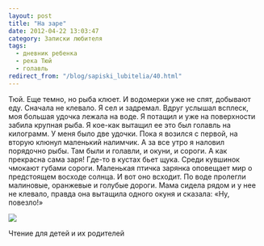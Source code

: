 ```yaml
---
layout: post
title: "На заре"
date: 2012-04-22 13:03:47
category: Записки любителя
tags:
  - дневник ребенка
  - река Тюй
  - голавль
redirect_from: "/blog/sapiski_lubitelia/40.html"
---
```

Тюй. Еще темно, но рыба клюет. И водомерки уже не спят, добывают еду.
Сначала не клевало. Я сел и задремал. Вдруг услышал всплеск, моя большая
удочка лежала на воде. Я потащил и уже на поверхности забила крупная
рыба. Я кое-как вытащил ее это был голавль на килограмм. У меня было две
удочки. Пока я возился с первой, на вторую клюнул маленький налимчик. А
за все утро я наловил порядочно рыбы. Там были и голавли, и окуни, и
сороги. А как прекрасна сама заря! Где-то в кустах бьет щука. Среди
кувшинок чмокают губами сороги. Маленькая птичка зарянка оповещает мир о
предстоящем восходе солнца. И вот оно всходит. По воде пролегли
малиновые, оранжевые и голубые дороги. Мама сидела рядом и у нее не
клевало, правда она вытащила одного окуня и сказала: «Ну, повезло!»

![](http://fishingguru.ru/uploads/images/00/00/01/2012/04/22/433ef9.jpg)

Чтение для детей и их родителей
